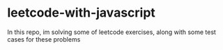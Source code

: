 # leetcode-with-javascript
In this repo, im solving some of leetcode exercises, along with some test cases for these problems
